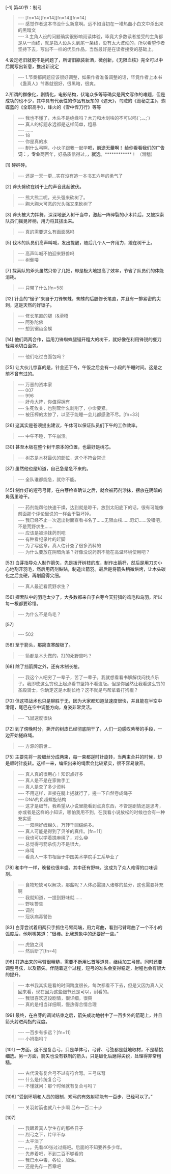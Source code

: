
[-1] 第40节：制弓
>--- [fn=14][fn=14][fn=14][fn=14]<br>
>--- 感觉作者这本书没什么新意啊。远不如当初在一堆热血小白文中杀出来的黑暗文<br>
>--- 3.主角人设的问题确实很影响阅读体验，毕竟大多数读者接受的主角都是从一而终，就是指人设从头到尾一条线，没有太大波动的，所以希望作者坚持下去，写出不一样的优质作品，当然最好是在读者接受的基础上。

4.设定老旧就更不是问题了，所谓旧瓶装新酒，微创新，《无限血核》完全可以中后期写出新意，推出新设定<br>
>--- 1.节奏都问题应该很好调整，如果作者准备调整的话，毕竟作者上本书《蛊真人》节奏就很好，很黑暗，很爽。

2.所谓的群像化，剧情化，电影结构，伏笔众多等等确实是网文写作的难题，但是成功的也不少，其中具有代表性的作品有辰东的《遮天》，乌贼的《诡秘之主》，蝴蝶蓝的《全职高手》，烽火的《雪中悍刀行》等等<br>
>--- 我也不懂了，木头不是绝缘吗？木刀和木剑啥的不可以吗(´;︵;`)<br>
>--- 真人的标题永远都是这样简单，粗暴<br>
>--- ……<br>
>--- 18<br>
>--- 你是真的水<br>
>--- 制什么弓啊，小伙子跟我一起学******吧，前途无量啊！
给你看看我们的广告词：************，专业******两百年，好品质信得过，******，就选******。************！
（滑稽）<br>

[1] 砰砰砰。
>--- 还是一天一更…实在没有追一本书五六年的勇气了<br>

[2] 斧头劈砍在树干上的声音此起彼伏。
>--- 熊大熊二呢，光头强来砍树了。<br>
>--- 胸大胸大可恶的光头强又来砍树了<br>

[3] 斧头被大力挥舞，深深地嵌入树干当中，激起一阵碎裂的小木片后，又被探索队员们摇晃斧柄，用力将其拔出来。
>--- 真的需要这么有画面感吗<br>

[5] 伐木的队员们高声叫喊，发出提醒，随后几个人一齐用力，蹬在树干上。
>--- 高声叫喊不怕迎来野兽吗<br>
>--- 树倒喽<br>

[7] 探索队的斧头虽然只带了几把，却是极大地提高了效率，节省了队员们的体能消耗。
>--- 只带了什么[fn=58]<br>

[12] 针金的“锯子”来自于刀锋蜘蛛，蜘蛛的后肢修长笔直，并且有一排紧密的尖刺，这是天然的好锯子。
>--- 修长笔直的腿（&滑稽<br>
>--- 阿弥陀佛<br>
>--- 想到锯齿金蜈<br>

[14] 他们两两合作，运用刀锋蜘蛛腿锯开粗大的树干，就好像在利用锋锐的餐刀轻易地切白面包。
>--- 他们吃过白面包吗？<br>

[25] 让大伙儿惊喜的是，针金还下令，午饭之后会有一小段的午睡时间。这是之前不曾有过的。
>--- 万恶的资本家<br>
>--- 007<br>
>--- 996<br>
>--- 肝命大阵，你值得拥有<br>
>--- 生死攸关，也别管什么剥削了，小命要紧。<br>
>--- 被压榨的太惨了，以至于能睡一会儿都感激不尽。[fn=33]<br>

[26] 这其实是苍须提出建议，午休可以保证队员们下午的工作效率。
>--- 中午不睡，下午崩溃。<br>

[30] 甚至木板在整个树干原本的位置，也最好是树芯。
>--- 树芯是木材最优的部位，这个不符合常识<br>

[37] 虽然他也是知道，自己急是急不来的。
>--- 全队谁都能急，就你不能。<br>

[45] 制作好的短弓弓臂，在白芽检查确认之后，就会被药剂涂抹，摆放在阴暗的角落里晾干。
>--- 药剂能帮他快速干燥，达到就是晾干。放到太阳底下的话，很有可能像前面那个评论里说的一样会干裂坏掉。<br>
>--- 我已经不止一次退出封面查看书名了……无限血核……奇幻……没错吧，不是荒野求生……<br>
>--- 应该是被涂抹药剂吧<br>
>--- 有种看纪录片的赶脚<br>
>--- 为了写这章，真人估计查了很多资料的<br>
>--- 为什么要放在阴暗角落？好像没说药剂不能在高温环境使用吧？<br>

[53] 白芽指导众人制作箭矢，先是拨开树枝的皮，制作出箭杆，然后是用刀刃小心地割开羽毛，然后用药剂黏贴，制造出箭羽。最后是将箭头稍微烘烤，让木头碳化之后变硬，再削磨得尖细。
>--- 真人最近看荒野求生？<br>

[56] 探索队中的羽毛太少了，大多数都来自于白芽今天狩猎的鸡毛和鸟羽，所以每一根都要珍惜。
>--- 为什么不是鸟毛？<br>

[57] 
>--- 502<br>

[58] 至于箭头，那简直寒酸极了。
>--- 箭都是木头做的，打的死野兽吗？<br>

[68] 除了挡箭牌之外，还有木制长枪。
>--- 我这个人吧穷了一辈子，苦了一辈子。我就想看看书解解伐闷找点乐子。我即使这么穷也上起点看书坚持不看盗版。但是你居然让我看这么穷的圣殿骑士，你确定这是木制长枪？这不就是丐帮拿着打狗棍？<br>

[70] 但这项战术也只是聊胜于无，因为大家都知道鼠速度很快，并且能在半空中滑翔，尾巴在空中调整方向，身姿非常灵活。
>--- 飞鼠速度很快<br>

[72] 到了傍晚时分，撕开的树皮已经彻底阴干了，人们一边感叹紫蒂的手段，一边开始搓麻绳。
>--- 方源的前世…<br>

[75] 主要先将一股细丝分成两束，每一束都逆时针旋转，当两束合并的时候，却是顺时针旋转。这样一来，编织出来的绳索会比较紧实，很不容易散开。
>--- 真人真的很用心！知识点好多<br>
>--- 真人是不是在家做手工<br>
>--- 真人是查了多少资料<br>
>--- 不用这样，直接在腿上搓就行了，搓一下自然卷成绳子<br>
>--- DNA的负超螺旋结构<br>
>--- 这才是细节，我希望从小说里能看到点真东西，不管是剧情还是思考，亦或者是这样的小知识，哪怕我用不到，在我看小说放松的时候也会有一种充实感<br>
>--- 一双两好缠绵久，万转千回缱绻多。<br>
>--- 真人可能是得到了贝爷的真传。[fn=11]<br>
>--- 我也可以学着搓麻绳了，对么😂<br>
>--- 总觉得弓箭杀伤力不是很大，<br>
>--- 麻绳<br>
>--- 看真人一本书相当于中国美术学院手工系毕业了<br>

[78] 和中午一样，晚餐也很丰盛。其中还有野味，这成为了众人难得的口味调剂。
>--- 食物短缺可以解决，那盐呢？人体必需摄入诸够的盐分，这也需要补充啊<br>
>--- 我就知道，一提到野味就……<br>
>--- 野味警告<br>
>--- 调剂<br>
>--- 冠状病毒警告<br>

[83] 白芽尝试着用两只手抓住弓臂两端，用力弯曲，看到弓臂弯曲了一个不小的弧度后，他咧嘴笑道：“很棒。比我想象中的还要好一些。”
>--- 虎狼之词<br>
>--- 然后断了[fn=4]<br>

[98] 打造出来的弓臂很粗糙，需要不断用匕首等道具，继续加工弓臂。同时还要调整弓弦，以及箭矢。伴随着这个过程，短弓的准头会变得稳定，射程也会有很大的提升。
>--- 本书我其实是看的时间跨度很长，每次都看不下去，但是又因为真人又回来看，现在因为这些细节还是可以，耐看的。<br>
>--- 我很喜欢这段剧情，很详细，很爽<br>
>--- 真的是相当详细啊，慢热得合情合理<br>

[99] 最终，在白芽的调试结束之后，箭矢成功地射中了一百步外的箭靶上，并且箭头射进两指的深度。
>--- 一百步有多远？[fn=11]<br>
>--- 小拇指吗？<br>

[101] 一方面，这不是复合弓，只是单体弓，弓臂、弓弦都是就地取材，不是精挑细选。另一方面，箭矢也没有铁制的箭头，只是碳化后磨得尖锐，处理得非常粗糙。
>--- 古代没有复合弓不过有符合弩。三弓床弩<br>
>--- 什么是传统复合弓<br>
>--- 不懂就问：那个时候就有复合弓吗？<br>

[106] “受到环境和人员的限制，短弓的有效射程能有一百步，已经可以了。”
>--- 关羽射箭也就八十步啊 吕布一百二十步<br>

[107] 
>--- 我跟着真人学生存的那些日子<br>
>--- 烈弓之下，片甲不存<br>
>--- 太平淡了<br>
>--- 。。。先看40张过过瘾吧。后面的不知要养多少年。<br>
>--- 先养着吧，不到二百不够看的<br>
>--- 我已水中毒，各位，加油。<br>
>--- 还是先存一百章吧<br>
